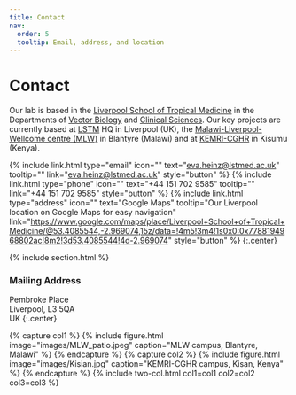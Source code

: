 ```yaml
---
title: Contact
nav:
  order: 5
  tooltip: Email, address, and location
---
```


# <i class="fas fa-envelope"></i>Contact

Our lab is based in the [Liverpool School of Tropical Medicine](https://www.lstmed.ac.uk/) in the Departments of [Vector Biology](https://www.lstmed.ac.uk/research/departments/vector-biology) and [Clinical Sciences](https://www.lstmed.ac.uk/research/departments/clinical-sciences).
Our key projects are currently based at [LSTM](https://www.lstmed.ac.uk/) HQ in Liverpool (UK), the [Malawi-Liverpool-Wellcome centre (MLW)](https://www.mlw.mw/) in Blantyre (Malawi) and at [KEMRI-CGHR](https://www.kemri.go.ke/centre-for-global-health-research-cghr-kisumu/) in Kisumu (Kenya).

{%
  include link.html
  type="email"
  icon=""
  text="eva.heinz@lstmed.ac.uk"
  tooltip=""
  link="eva.heinz@lstmed.ac.uk"
  style="button"
%}
{%
  include link.html
  type="phone"
  icon=""
  text="+44 151 702 9585"
  tooltip=""
  link="+44 151 702 9585"
  style="button"
%}
{%
  include link.html
  type="address"
  icon=""
  text="Google Maps"
  tooltip="Our Liverpool location on Google Maps for easy navigation"
  link="https://www.google.com/maps/place/Liverpool+School+of+Tropical+Medicine/@53.4085544,-2.969074,15z/data=!4m5!3m4!1s0x0:0x7788194968802ac!8m2!3d53.4085544!4d-2.969074"
  style="button"
%}
{:.center}

{% include section.html %}

### <i class="fas fa-mail-bulk"></i>Mailing Address

Pembroke Place  
Liverpool, L3 5QA  
UK
{:.center}

{% capture col1 %}
{%
  include figure.html
  image="images/MLW_patio.jpeg"
  caption="MLW campus, Blantyre, Malawi"
%}
{% endcapture %}
{% capture col2 %}
{%
  include figure.html
  image="images/Kisian.jpg"
  caption="KEMRI-CGHR campus, Kisan, Kenya"
%}
{% endcapture %}
{% include two-col.html col1=col1 col2=col2 col3=col3 %}
